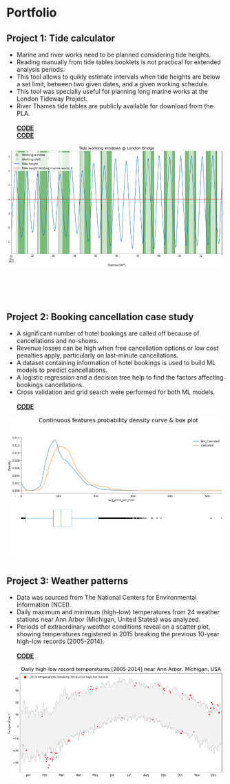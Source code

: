 # Portfolio

## Project 1: Tide calculator
* Marine and river works need to be planned considering tide heights.
* Reading manually from tide tables booklets is not practical for extended analysis periods.
* This tool allows to quikly estimate intervals when tide heights are below a set limit, between two given dates, and a given working schedule.
* This tool was specially useful for planning long marine works at the London Tideway Project.
* River Thames tide tables are publicly available for download from the PLA.<br /><br />
**[CODE](https://github.com/FranciscoGabrielMiranda/Tide_predictions/blob/main/Tide_predictions.ipynb)**<br />
**[CODE](https://gist.github.com/FranciscoGabrielMiranda/caabd43e1f2fd6ce4a84ea27c33be264)**


![](/images/tide_predictions_image.png)
<br />
<br />
<br />
<br />
<br />
## Project 2: Booking cancellation case study
* A significant number of hotel bookings are called off because of cancellations and no-shows.
* Revenue losses can be high when free cancellation options or low cost penalties apply, particularly on last-minute cancellations. 
* A dataset containing information of hotel bookings is used to build ML models to predict cancellations.
* A logistic regression and a decision tree help to find the factors affecting bookings cancellations.
* Cross validation and grid search were performed for both ML models.<br /><br />
**[CODE](https://github.com/FranciscoGabrielMiranda/Hotel_bookings_cancellations/blob/main/Booking%20Cancellation%20Case%20Study.ipynb)**


![](/images/booking_case_study_image.png)
## Project 3: Weather patterns
*  Data was sourced from The National Centers for Environmental Information (NCEI).
*  Daily maximum and minimum (high-low) temperatures from 24 weather stations near Ann Arbor (Michigan, United States) was analyzed.
*  Periods of extraordinary weather conditions reveal on a scatter plot, showing temperatures registered in 2015 breaking the previous 10-year high-low records (2005-2014).<br /><br />
**[CODE](https://github.com/FranciscoGabrielMiranda/Weather_patterns/blob/main/Weather%20Patterns.ipynb)**


![](/images/weather_patterns_image_1.png)

